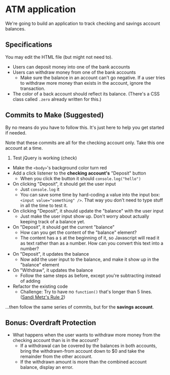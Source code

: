 # ATM application

We're going to build an application to track checking and savings account balances.

## Specifications

You may edit the HTML file (but might not need to).

- Users can deposit money into one of the bank accounts
- Users can withdraw money from one of the bank accounts
  - Make sure the balance in an account can't go negative. If a user tries to withdraw more money than exists in the account, ignore the transaction.
- The color of a back account should reflect its balance. (There's a CSS class called `.zero` already written for this.)

## Commits to Make (Suggested)

By no means do you have to follow this. It's just here to help you get started if needed.

Note that these commits are all for the checking account only. Take this one account at a time.

1. Test jQuery is working   (check)
  - Make the `<body>`'s background color turn red
- Add a click listener to the **checking account's** "Deposit" button
  - When you click the button it should `console.log("hello")`
- On clicking "Deposit", it should get the user input
  - Just `console.log` it
  - You can save some time by hard-coding a value into the input box: `<input value="something" />`. That way you don't need to type stuff in all the time to test it.
- On clicking "Deposit", it should update the "balance" with the user input
  - Just make the user input show up. Don't worry about actually keeping track of a balance yet.
- On "Deposit", it should get the current "balance"
  - How can you get the content of the "balance" element?
  - The content has a `$` at the beginning of it, so Javascript will read it as text rather than as a number. How can you convert this text into a number?
- On "Deposit", it updates the balance
  - Now add the user input to the balance, and make it show up in the "balance" element
- On "Withdraw", it updates the balance
  - Follow the same steps as before, except you're subtracting instead of adding
- Refactor the existing code
  - Challenge: Try to have no `function()` that's longer than 5 lines. ([Sandi Metz's Rule 2](https://robots.thoughtbot.com/sandi-metz-rules-for-developers#the-rules))

...then follow the same series of commits, but for the **savings account**.

## Bonus: Overdraft Protection

- What happens when the user wants to withdraw more money from the checking account than is in the account?
  - If a withdrawal can be covered by the balances in both accounts, bring the withdrawn-from account down to $0 and take the remainder from the other account.
  - If the withdrawn amount is more than the combined account balance, display an error.
